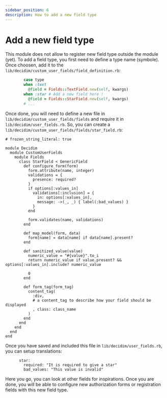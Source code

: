 ```yaml
---
sidebar_position: 6
description: How to add a new field type
---
```

# Add a new field type
This module does not allow to register new field type outside the module (yet). To add a field type, you first need to define a type name (symbole). 
Once choosen, add it to the `lib/decidim/custom_user_fields/field_definition.rb`: 

```ruby
        case type
        when :text
          @field = Fields::TextField.new(self, kwargs)
        when :star # Add a new field here !
          @field = Fields::StarField.new(self, kwargs)
        # ...
```

Once done, you will need to define a new file in `lib/decidim/custom_user_fields/fields` and require it in `lib/decidim/user_fields.rb`.
So, you can create a `lib/decidim/custom_user_fields/fields/star_field.rb`: 

```
# frozen_string_literal: true

module Decidim
  module CustomUserFields
    module Fields
      class StarField < GenericField
        def configure_form(form)
          form.attribute(name, integer)
          validations = {
            presence: required?
          }
          if options[:values_in]
            validations[:inclusion] = {
              in: options[:values_in],
              message: ->(_, _) { label(:bad_values) }
            }
          end

          form.validates(name, validations)
        end

        def map_model(form, data)
          form[name] = data[name] if data[name].present?
        end

        def sanitized_value(value)
          numeric_value = "#{value}".to_i
          return numeric_value if value.present? && options[:values_in].include? numeric_value

          0
        end

        def form_tag(form_tag)
          content_tag(
            :div,
            # a content_tag to describe how your field should be displayed
            , class: class_name
          )
        end
      end
    end
  end
end
```

Once you have saved and included this file in `lib/decidim/user_fields.rb`, you can setup translations: 
```
      star:
        required: "It is required to give a star"
        bad_values: "This value is invalid"
```

Here you go, you can look at other fields for inspirations. Once you are done, you will be able to configure new authorization forms or registration fields with this new field type.